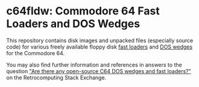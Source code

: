 c64fldw: Commodore 64 Fast Loaders and DOS Wedges
=================================================

This repository contains disk images and unpacked files (especially
source code) for various freely available floppy disk [fast
loaders][cw-fl] and [DOS wedges][cw-dw] for the Commodore 64.

You may also find further information and references in answers to the
question ["Are there any open-source C64 DOS wedges and fast
loaders?"][rc 12752] on the Retrocomputing Stack Exchange.



<!-------------------------------------------------------------------->
[cw-dw]: https://www.c64-wiki.com/wiki/DOS_Wedge
[cw-fl]: https://www.c64-wiki.com/wiki/Fast_loader
[rc 12752]: https://retrocomputing.stackexchange.com/q/12752/7208
